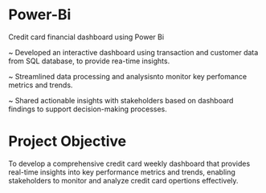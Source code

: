 # Power-Bi
 Credit card financial dashboard using Power Bi
 
~ Developed an interactive dashboard using transaction and customer data from SQL database, to provide rea-time insights.

~ Streamlined data processing and analysisnto monitor key perfomance metrics and trends.

~ Shared actionable insights with stakeholders based on dashboard findings to support decision-making processes.

# Project Objective 
 To develop a comprehensive credit card weekly dashboard that provides real-time insights into key performance metrics and trends, enabling stakeholders to monitor and analyze credit card opertions effectively.
